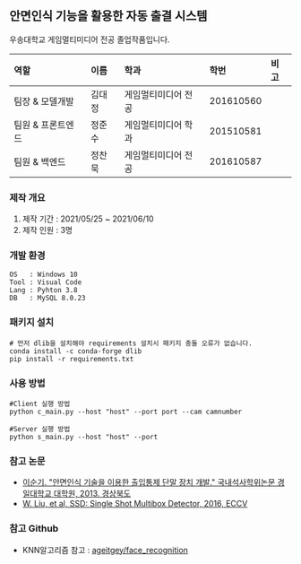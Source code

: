 ## 안면인식 기능을 활용한 자동 출결 시스템
우송대학교 게임멀티미디어 전공 졸업작품입니다.


역할|이름|학과|학번|비고
:---|:---|:---|:---|:---
팀장 & 모델개발|김대정|게임멀티미디어 전공|201610560|
팀원 & 프론트엔드|정준수|게임멀티미디어 학과|201510581|
팀원 & 백엔드|정찬묵|게임멀티미디어 전공|201610587|


### 제작 개요
1. 제작 기간 : 2021/05/25 ~ 2021/06/10
2. 제작 인원 : 3명

### 개발 환경
```
OS   : Windows 10
Tool : Visual Code
Lang : Pyhton 3.8
DB   : MySQL 8.0.23
```

### 패키지 설치
```
# 먼저 dlib을 설치해야 requirements 설치시 패키지 충돌 오류가 없습니다.
conda install -c conda-forge dlib
pip install -r requirements.txt
```

### 사용 방법
```
#Client 실행 방법
python c_main.py --host "host" --port port --cam camnumber

#Server 실행 방법
python s_main.py --host "host" --port
```


### 참고 논문
 - [이순기. "안면인식 기술을 이용한 출입통제 단말 장치 개발." 국내석사학위논문 경일대학교 대학원, 2013. 경상북도](http://kiu.dcollection.net/public_resource/pdf/000001624617_20210603222714.pdf)
 - [W. Liu, et al, SSD: Single Shot Multibox Detector, 2016, ECCV](https://arxiv.org/pdf/1512.02325.pdf)

### 참고 Github
 - KNN알고리즘 참고 : [ageitgey/face_recognition](https://github.com/ageitgey/face_recognition)

